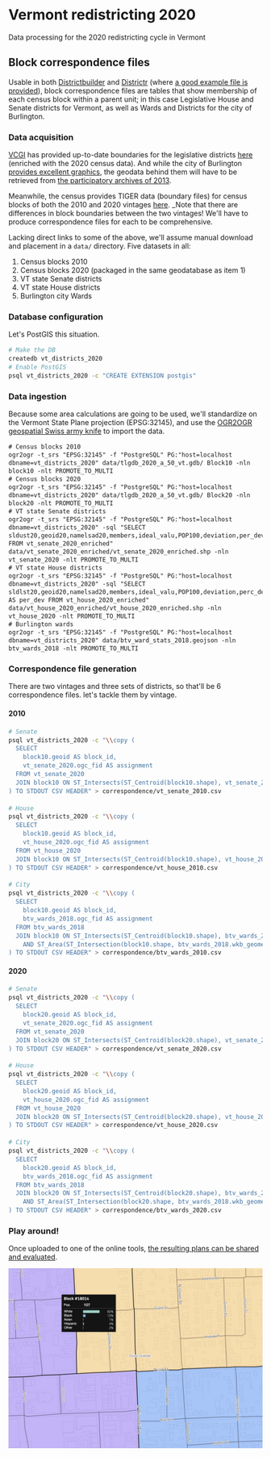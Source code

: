 # Vermont redistricting 2020
Data processing for the 2020 redistricting cycle in Vermont

## Block correspondence files

Usable in both [Districtbuilder](https://www.districtbuilder.org/) and [Districtr](https://districtr.org/) (where [a good example file is provided](https://districtr.org/assets/import-export-examples/districting/assignment-ec0a7f81.csv)), block correspondence files are tables that show membership of each census block within a parent unit; in this case Legislative House and Senate districts for Vermont, as well as Wards and Districts for the city of Burlington.

### Data acquisition
[VCGI](https://vcgi.vermont.gov/) has provided up-to-date boundaries for the legislative districts [here](https://drive.google.com/drive/folders/1TSMJ5Xv2MaqENmzMa_43pxnNA1ce6HGm) (enriched with the 2020 census data). And while the city of Burlington [provides excellent graphics](https://www.burlingtonvt.gov/sites/default/files/CT/ElectionMaps/burlington_vermont_city_wards_2015_24x36.pdf), the geodata behind them will have to be retrieved from [the participatory archives of 2013](https://www.dropbox.com/s/z21tn0nc0oe4iql/btv_ward_stats_2018.geojson?dl=0).

Meanwhile, the census provides TIGER data (boundary files) for census blocks of both the 2010 and 2020 vintages [here](https://www.census.gov/geographies/mapping-files/time-series/geo/tiger-line-file.html). _Note that there are differences in block boundaries between the two vintages! We'll have to produce correspondence files for each to be comprehensive.

Lacking direct links to some of the above, we'll assume manual download and placement in a `data/` directory. Five datasets in all:

1. Census blocks 2010
2. Census blocks 2020 (packaged in the same geodatabase as item 1)
3. VT state Senate districts
4. VT state House districts
5. Burlington city Wards

### Database configuration
Let's PostGIS this situation.

```sh
# Make the DB
createdb vt_districts_2020
# Enable PostGIS
psql vt_districts_2020 -c "CREATE EXTENSION postgis"
```

### Data ingestion
Because some area calculations are going to be used, we'll standardize on the Vermont State Plane projection (EPSG:32145), and use the [OGR2OGR geospatial Swiss army knife](https://gdal.org/) to import the data.

```
# Census blocks 2010
ogr2ogr -t_srs "EPSG:32145" -f "PostgreSQL" PG:"host=localhost dbname=vt_districts_2020" data/tlgdb_2020_a_50_vt.gdb/ Block10 -nln block10 -nlt PROMOTE_TO_MULTI
# Census blocks 2020
ogr2ogr -t_srs "EPSG:32145" -f "PostgreSQL" PG:"host=localhost dbname=vt_districts_2020" data/tlgdb_2020_a_50_vt.gdb/ Block20 -nln block20 -nlt PROMOTE_TO_MULTI
# VT state Senate districts
ogr2ogr -t_srs "EPSG:32145" -f "PostgreSQL" PG:"host=localhost dbname=vt_districts_2020" -sql "SELECT sldust20,geoid20,namelsad20,members,ideal_valu,POP100,deviation,per_dev FROM vt_senate_2020_enriched" data/vt_senate_2020_enriched/vt_senate_2020_enriched.shp -nln vt_senate_2020 -nlt PROMOTE_TO_MULTI
# VT state House districts
ogr2ogr -t_srs "EPSG:32145" -f "PostgreSQL" PG:"host=localhost dbname=vt_districts_2020" -sql "SELECT sldlst20,geoid20,namelsad20,members,ideal_valu,POP100,deviation,perc_dev AS per_dev FROM vt_house_2020_enriched" data/vt_house_2020_enriched/vt_house_2020_enriched.shp -nln vt_house_2020 -nlt PROMOTE_TO_MULTI
# Burlington wards
ogr2ogr -t_srs "EPSG:32145" -f "PostgreSQL" PG:"host=localhost dbname=vt_districts_2020" data/btv_ward_stats_2018.geojson -nln btv_wards_2018 -nlt PROMOTE_TO_MULTI
```

### Correspondence file generation
There are two vintages and three sets of districts, so that'll be 6 correspondence files. let's tackle them by vintage.

#### 2010

```sh
# Senate
psql vt_districts_2020 -c "\\copy (
  SELECT
    block10.geoid AS block_id,
    vt_senate_2020.ogc_fid AS assignment
  FROM vt_senate_2020
  JOIN block10 ON ST_Intersects(ST_Centroid(block10.shape), vt_senate_2020.wkb_geometry)
) TO STDOUT CSV HEADER" > correspondence/vt_senate_2010.csv

# House
psql vt_districts_2020 -c "\\copy (
  SELECT
    block10.geoid AS block_id,
    vt_house_2020.ogc_fid AS assignment
  FROM vt_house_2020
  JOIN block10 ON ST_Intersects(ST_Centroid(block10.shape), vt_house_2020.wkb_geometry)
) TO STDOUT CSV HEADER" > correspondence/vt_house_2010.csv

# City
psql vt_districts_2020 -c "\\copy (
  SELECT
    block10.geoid AS block_id,
    btv_wards_2018.ogc_fid AS assignment
  FROM btv_wards_2018
  JOIN block10 ON ST_Intersects(ST_Centroid(block10.shape), btv_wards_2018.wkb_geometry)
    AND ST_Area(ST_Intersection(block10.shape, btv_wards_2018.wkb_geometry)) > (ST_Area(block10.shape) / 2)
) TO STDOUT CSV HEADER" > correspondence/btv_wards_2010.csv
```

#### 2020
```sh
# Senate
psql vt_districts_2020 -c "\\copy (
  SELECT
    block20.geoid AS block_id,
    vt_senate_2020.ogc_fid AS assignment
  FROM vt_senate_2020
  JOIN block20 ON ST_Intersects(ST_Centroid(block20.shape), vt_senate_2020.wkb_geometry)
) TO STDOUT CSV HEADER" > correspondence/vt_senate_2020.csv

# House
psql vt_districts_2020 -c "\\copy (
  SELECT
    block20.geoid AS block_id,
    vt_house_2020.ogc_fid AS assignment
  FROM vt_house_2020
  JOIN block20 ON ST_Intersects(ST_Centroid(block20.shape), vt_house_2020.wkb_geometry)
) TO STDOUT CSV HEADER" > correspondence/vt_house_2020.csv

# City
psql vt_districts_2020 -c "\\copy (
  SELECT
    block20.geoid AS block_id,
    btv_wards_2018.ogc_fid AS assignment
  FROM btv_wards_2018
  JOIN block20 ON ST_Intersects(ST_Centroid(block20.shape), btv_wards_2018.wkb_geometry)
    AND ST_Area(ST_Intersection(block20.shape, btv_wards_2018.wkb_geometry)) > (ST_Area(block20.shape) / 2)
) TO STDOUT CSV HEADER" > correspondence/btv_wards_2020.csv
```

### Play around!
Once uploaded to one of the online tools, [the resulting plans can be shared and evaluated](https://app.districtbuilder.org/projects/4eda3498-b405-44d5-8e37-c37c36563ddc).

![editing](img/editing.png)
